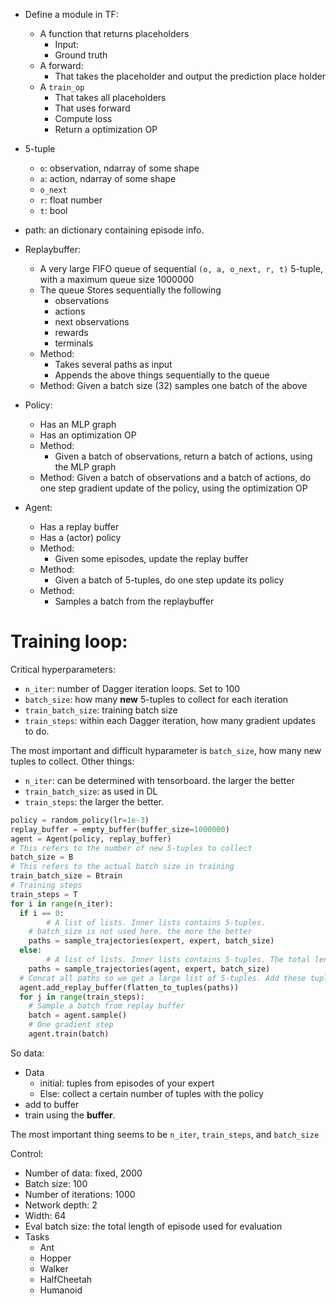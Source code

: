 * Define a module in TF:
  
    * A function that returns placeholders
        * Input: 
        * Ground truth
    * A forward:
        * That takes the placeholder and output the prediction place holder
    * A `train_op`
        * That takes all placeholders
        * That uses forward
        * Compute loss
        * Return a optimization OP


* 5-tuple
  * `o`: observation, ndarray of some shape
  * `a`: action, ndarray of some shape
  * `o_next`
  * `r`: float number
  * `t`: bool
  
* path: an dictionary containing episode info.
  
* Replaybuffer:
    * A very large FIFO queue of sequential `(o, a, o_next, r, t)` 5-tuple, with a maximum queue size 1000000
    * The queue Stores sequentially the following
        * observations
        * actions
        * next observations
        * rewards
        * terminals 
    * Method: 
        * Takes several paths as input
        * Appends the above things sequentially to the queue
    * Method:
      Given a batch size (32) samples one batch of the above 

* Policy:
    * Has an MLP graph
    * Has an optimization OP
    * Method:
      * Given a batch of observations, return a batch of actions, using the MLP graph
    * Method:
      Given a batch of observations and a batch of actions, do one step gradient update of the policy, using the optimization OP

* Agent: 
    * Has a replay buffer
    * Has a (actor) policy
    * Method:
        * Given some episodes, update the replay buffer
    * Method:
        * Given a batch of 5-tuples, do one step update its policy
    * Method:
        * Samples a batch from the replaybuffer

# Training loop:




Critical hyperparameters:
* `n_iter`: number of Dagger iteration loops. Set to 100
* `batch_size`: how many **new** 5-tuples to collect for each iteration
* `train_batch_size`: training batch size
* `train_steps`: within each Dagger iteration, how many gradient updates to do.



The most important and difficult hyparameter is `batch_size`, how many new tuples to collect. Other things:

* `n_iter`: can be determined with tensorboard. the larger the better
* `train_batch_size`: as used in DL
* `train_steps`: the larger the better.

```python
policy = random_policy(lr=1e-3)
replay_buffer = empty_buffer(buffer_size=1000000)
agent = Agent(policy, replay_buffer)
# This refers to the number of new 5-tuples to collect
batch_size = B
# This refers to the actual batch size in training
train_batch_size = Btrain
# Training steps
train_steps = T
for i in range(n_iter):
  if i == 0:
		# A list of lists. Inner lists contains 5-tuples.
    # batch_size is not used here. the more the better
    paths = sample_trajectories(expert, expert, batch_size)
  else:
		# A list of lists. Inner lists contains 5-tuples. The total length will be largers than B
    paths = sample_trajectories(agent, expert, batch_size)
  # Concat all paths so we get a large list of 5-tuples. Add these tuples to replay buffer
  agent.add_replay_buffer(flatten_to_tuples(paths))
  for j in range(train_steps):
    # Sample a batch from replay buffer
    batch = agent.sample() 
    # One gradient step
    agent.train(batch)
```

So data:

* Data
  * initial: tuples from episodes of your expert
  * Else: collect a certain number of tuples with the policy
* add to buffer
* train using the **buffer**.


The most important thing seems to be `n_iter`, `train_steps`, and `batch_size`







Control:

* Number of data: fixed, 2000
* Batch size: 100
* Number of iterations: 1000
* Network depth: 2
* Width: 64
* Eval batch size: the total length of episode used for evaluation
* Tasks
  * Ant
  * Hopper
  * Walker
  * HalfCheetah
  * Humanoid
